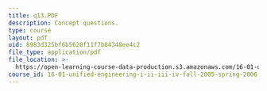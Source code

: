 ```yaml
---
title: q13.PDF
description: Concept questions.
type: course
layout: pdf
uid: 8983d325bf6b5620f11f7b84348ee4c2
file_type: application/pdf
file_location: >-
  https://open-learning-course-data-production.s3.amazonaws.com/16-01-unified-engineering-i-ii-iii-iv-fall-2005-spring-2006/8983d325bf6b5620f11f7b84348ee4c2_q13.PDF
course_id: 16-01-unified-engineering-i-ii-iii-iv-fall-2005-spring-2006
---
```

